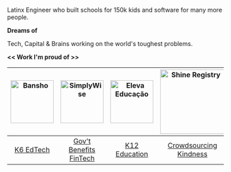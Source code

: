 Latinx Engineer who built schools for 150k kids and software for many more people.

**Dreams of** 

Tech, Capital & Brains working on the world's toughest problems.

**<< Work I'm proud of >>**

| <img src="https://res.cloudinary.com/mpc-cloud/image/upload/v1614294174/marcoscannabrava_github/logo_h6nlpl.png" alt="Bansho" width="100"> | <img src="https://res.cloudinary.com/mpc-cloud/image/upload/v1614295257/marcoscannabrava_github/sw_logo_i64an8.jpg" alt="SimplyWise" width="100"> | <img src="https://res-5.cloudinary.com/crunchbase-production/image/upload/c_lpad,h_256,w_256,f_auto,q_auto:eco/on1zkxyt81ybgbwy5o3i" alt="Eleva Educação" width="100"> | <img src="https://cannabrava.co/static/c8053125a8562003dab8004fd234885b/0c9c1/shine.png" alt="Shine Registry" width="150"> | <img src="https://cannabrava.co/static/269470d86c62a1424bd34624adcc1722/01441/apprenticeshipio.png" alt="Apprenticeship.io" width="150"> | <img src="https://institucional.techo.org/brasil/wp-content/uploads/sites/4/2018/07/C%C3%B3pia-de-teto-logotipo-rgb-001-300x175.png" alt="Teto Brasil" width="120"> |
|:---:|:---:|:---:|:---:|:---:|:---:|
| [K6 EdTech](https://www.bansho.com/) | [Gov't Benefits FinTech](https://www.simplywise.com/) | [K12 Education](https://elevaeducacao.com.br) | [Crowdsourcing Kindness](https://shineregistry.com) | [Tech Apprenticeships](https://apprenticeship.io) | [Poverty Alleviation](https://techo.org/brasil) |
